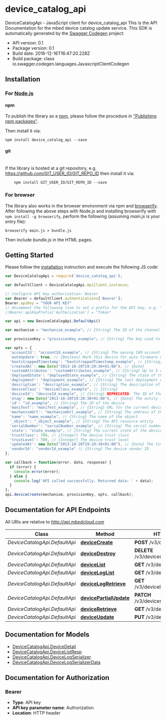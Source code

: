 # device_catalog_api

DeviceCatalogApi - JavaScript client for device_catalog_api
This is the API Documentation for the mbed device catalog update service.
This SDK is automatically generated by the [Swagger Codegen](https://github.com/swagger-api/swagger-codegen) project:

- API version: 0.1
- Package version: 0.1
- Build date: 2016-12-16T16:47:20.228Z
- Build package: class io.swagger.codegen.languages.JavascriptClientCodegen

## Installation

### For [Node.js](https://nodejs.org/)

#### npm

To publish the library as a [npm](https://www.npmjs.com/),
please follow the procedure in ["Publishing npm packages"](https://docs.npmjs.com/getting-started/publishing-npm-packages).

Then install it via:

```shell
npm install device_catalog_api --save
```

#### git
#
If the library is hosted at a git repository, e.g.
https://github.com/GIT_USER_ID/GIT_REPO_ID
then install it via:

```shell
    npm install GIT_USER_ID/GIT_REPO_ID --save
```

### For browser

The library also works in the browser environment via npm and [browserify](http://browserify.org/). After following
the above steps with Node.js and installing browserify with `npm install -g browserify`,
perform the following (assuming *main.js* is your entry file):

```shell
browserify main.js > bundle.js
```

Then include *bundle.js* in the HTML pages.

## Getting Started

Please follow the [installation](#installation) instruction and execute the following JS code:

```javascript
var DeviceCatalogApi = require('device_catalog_api');

var defaultClient = DeviceCatalogApi.ApiClient.instance;

// Configure API key authorization: Bearer
var Bearer = defaultClient.authentications['Bearer'];
Bearer.apiKey = "YOUR API KEY"
// Uncomment the following line to set a prefix for the API key, e.g. "Token" (defaults to null)
//Bearer.apiKeyPrefix['Authorization'] = "Token"

var api = new DeviceCatalogApi.DefaultApi()

var mechanism = "mechanism_example"; // {String} The ID of the channel used to communicate with the device

var provisionKey = "provisionKey_example"; // {String} The key used to provision the device

var opts = { 
  'accountId': "accountId_example", // {String} The owning IAM account ID
  'autoUpdate': true, // {Boolean} Mark this device for auto firmware update
  'bootstrappedTimestamp': "bootstrappedTimestamp_example", // {String} 
  'createdAt': new Date("2013-10-20T19:20:30+01:00"), // {Date} 
  'customAttributes': "customAttributes_example", // {String} Up to 5 custom JSON attributes
  'deployedState': "deployedState_example", // {String} The state of the device's deployment
  'deployment': "deployment_example", // {String} The last deployment used on the device
  'description': "description_example", // {String} The description of the object
  'deviceClass': "deviceClass_example", // {String} 
  'deviceId': "deviceId_example", // {String} DEPRECATED: The ID of the device
  'etag': new Date("2013-10-20T19:20:30+01:00"), // {Date} The entity instance signature
  'id': "id_example", // {String} The ID of the device
  'manifest': "manifest_example", // {String} URL for the current device manifest
  'mechanismUrl': "mechanismUrl_example", // {String} The address of the connector to use
  'name': "name_example", // {String} The name of the object
  '_object': "_object_example", // {String} The API resource entity
  'serialNumber': "serialNumber_example", // {String} The serial number of the device
  'state': "state_example", // {String} The current state of the device
  'trustClass': 789, // {Integer} The device trust class
  'trustLevel': 789, // {Integer} The device trust level
  'updatedAt': new Date("2013-10-20T19:20:30+01:00"), // {Date} The time the object was updated
  'vendorId': "vendorId_example" // {String} The device vendor ID
};

var callback = function(error, data, response) {
  if (error) {
    console.error(error);
  } else {
    console.log('API called successfully. Returned data: ' + data);
  }
};
api.deviceCreate(mechanism, provisionKey, opts, callback);

```

## Documentation for API Endpoints

All URIs are relative to *http://api.mbedcloud.com*

Class | Method | HTTP request | Description
------------ | ------------- | ------------- | -------------
*DeviceCatalogApi.DefaultApi* | [**deviceCreate**](docs/DefaultApi.md#deviceCreate) | **POST** /v3/devices/ | 
*DeviceCatalogApi.DefaultApi* | [**deviceDestroy**](docs/DefaultApi.md#deviceDestroy) | **DELETE** /v3/devices/{device_id}/ | 
*DeviceCatalogApi.DefaultApi* | [**deviceList**](docs/DefaultApi.md#deviceList) | **GET** /v3/devices/ | 
*DeviceCatalogApi.DefaultApi* | [**deviceLogList**](docs/DefaultApi.md#deviceLogList) | **GET** /v3/devicelog/ | 
*DeviceCatalogApi.DefaultApi* | [**deviceLogRetrieve**](docs/DefaultApi.md#deviceLogRetrieve) | **GET** /v3/devicelog/{device_log_id}/ | 
*DeviceCatalogApi.DefaultApi* | [**devicePartialUpdate**](docs/DefaultApi.md#devicePartialUpdate) | **PATCH** /v3/devices/{device_id}/ | 
*DeviceCatalogApi.DefaultApi* | [**deviceRetrieve**](docs/DefaultApi.md#deviceRetrieve) | **GET** /v3/devices/{device_id}/ | 
*DeviceCatalogApi.DefaultApi* | [**deviceUpdate**](docs/DefaultApi.md#deviceUpdate) | **PUT** /v3/devices/{device_id}/ | 


## Documentation for Models

 - [DeviceCatalogApi.DeviceDetail](docs/DeviceDetail.md)
 - [DeviceCatalogApi.DeviceListResp](docs/DeviceListResp.md)
 - [DeviceCatalogApi.DeviceLogSerializer](docs/DeviceLogSerializer.md)
 - [DeviceCatalogApi.DeviceLogSerializerData](docs/DeviceLogSerializerData.md)


## Documentation for Authorization


### Bearer

- **Type**: API key
- **API key parameter name**: Authorization
- **Location**: HTTP header

